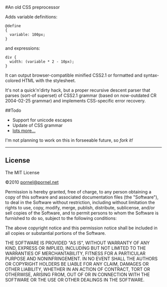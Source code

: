 #An old CSS preprocessor

Adds variable definitions:

    @define
    {
      variable: 100px;
    }

and expressions:

    div {
      width: (variable * 2 - 10px);
    }

It can output browser-compatible minified CSS2.1 or formatted and syntax-colored HTML with the stylesheet.

It's not a quick'n'dirty hack, but a proper recursive descent parser that parses (sort-of superset) of CSS2.1 grammar (based on now-outdated CR 2004-02-25 grammar) and implements CSS-specific error recovery.

##Todo

* Support for unicode escapes
* Update of CSS grammar
* [lots more…](http://pornel.net/css)

I'm not planning to work on this in forseeable future, so *fork it!*

----

## License

The MIT License

©2010 pornel@pornel.net

Permission is hereby granted, free of charge, to any person obtaining a copy
of this software and associated documentation files (the "Software"), to deal
in the Software without restriction, including without limitation the rights
to use, copy, modify, merge, publish, distribute, sublicense, and/or sell
copies of the Software, and to permit persons to whom the Software is
furnished to do so, subject to the following conditions:

The above copyright notice and this permission notice shall be included in
all copies or substantial portions of the Software.

THE SOFTWARE IS PROVIDED "AS IS", WITHOUT WARRANTY OF ANY KIND, EXPRESS OR
IMPLIED, INCLUDING BUT NOT LIMITED TO THE WARRANTIES OF MERCHANTABILITY,
FITNESS FOR A PARTICULAR PURPOSE AND NONINFRINGEMENT. IN NO EVENT SHALL THE
AUTHORS OR COPYRIGHT HOLDERS BE LIABLE FOR ANY CLAIM, DAMAGES OR OTHER
LIABILITY, WHETHER IN AN ACTION OF CONTRACT, TORT OR OTHERWISE, ARISING FROM,
OUT OF OR IN CONNECTION WITH THE SOFTWARE OR THE USE OR OTHER DEALINGS IN
THE SOFTWARE.